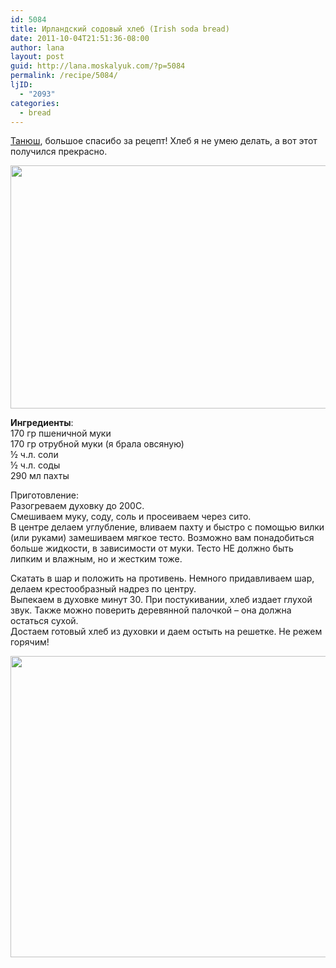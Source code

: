 ```yaml
---
id: 5084
title: Ирландский содовый хлеб (Irish soda bread)
date: 2011-10-04T21:51:36-08:00
author: lana
layout: post
guid: http://lana.moskalyuk.com/?p=5084
permalink: /recipe/5084/
ljID:
  - "2093"
categories:
  - bread
---
```

[Танюш](http://shabunia-tania.livejournal.com/38002.html), большое спасибо за рецепт! Хлеб я не умею делать, а вот этот получился прекрасно.

<img loading="lazy" class="alignnone" title="irish soda bread" src="http://farm7.static.flickr.com/6160/6212909391_72ea80c68a_z.jpg" alt="" width="640" height="389" /> 

**Ингредиенты**:  
170 гр пшеничной муки  
170 гр отрубной муки (я брала овсяную)  
½ ч.л. соли  
½ ч.л. соды  
290 мл пахты

Приготовление:  
Разогреваем духовку до 200С.  
Смешиваем муку, соду, соль и просеиваем через сито.  
В центре делаем углубление, вливаем пахту и быстро с помощью вилки (или руками) замешиваем мягкое тесто. Возможно вам понадобиться больше жидкости, в зависимости от муки. Тесто НЕ должно быть липким и влажным, но и жестким тоже.

Скатать в шар и положить на противень. Немного придавливаем шар, делаем крестообразный надрез по центру.  
Выпекаем в духовке минут 30. При постукивании, хлеб издает глухой звук. Также можно поверить деревянной палочкой – она должна остаться сухой.  
Достаем готовый хлеб из духовки и даем остыть на решетке. Не режем горячим!

<img loading="lazy" class="alignnone" title="irish soda bread" src="http://farm7.static.flickr.com/6236/6212713341_c442fb3dbe_z.jpg" alt="" width="640" height="482" />